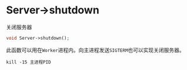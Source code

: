 # Server->shutdown

关闭服务器
```php
void Server->shutdown();
```

此函数可以用在`Worker`进程内。向主进程发送`SIGTERM`也可以实现关闭服务器。

```shell
kill -15 主进程PID
```